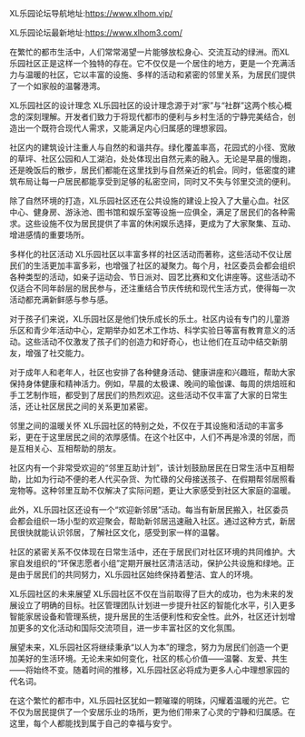 XL乐园论坛导航地址:https://www.xlhom.vip/

XL乐园论坛最新地址:https://www.xlhom3.com/

在繁忙的都市生活中，人们常常渴望一片能够放松身心、交流互动的绿洲。而XL乐园社区正是这样一个独特的存在。它不仅仅是一个居住的地方，更是一个充满活力与温暖的社区，它以丰富的设施、多样的活动和紧密的邻里关系，为居民们提供了一个如家般的温馨港湾。

XL乐园社区的设计理念
XL乐园社区的设计理念源于对“家”与“社群”这两个核心概念的深刻理解。开发者们致力于将现代都市的便利与乡村生活的宁静完美结合，创造出一个既符合现代人需求，又能满足内心归属感的理想家园。

社区内的建筑设计注重人与自然的和谐共存。绿化覆盖率高，花园式的小径、宽敞的草坪、社区公园和人工湖泊，处处体现出自然元素的融入。无论是早晨的慢跑，还是晚饭后的散步，居民们都能在这里找到与自然亲近的机会。同时，低密度的建筑布局让每一户居民都能享受到足够的私密空间，同时又不失与邻里交流的便利。

除了自然环境的打造，XL乐园社区还在公共设施的建设上投入了大量心血。社区中心、健身房、游泳池、图书馆和娱乐室等设施一应俱全，满足了居民们的各种需求。这些设施不仅为居民提供了丰富的休闲娱乐选择，更成为了大家聚集、互动、增进感情的重要场所。

多样化的社区活动
XL乐园社区以丰富多样的社区活动而著称，这些活动不仅让居民们的生活更加丰富多彩，也增强了社区的凝聚力。每个月，社区委员会都会组织各种类型的活动，如亲子运动会、节日派对、园艺比赛和文化讲座等。这些活动不仅适合不同年龄层的居民参与，还注重结合节庆传统和现代生活方式，使得每一次活动都充满新鲜感与参与感。

对于孩子们来说，XL乐园社区是他们快乐成长的乐土。社区内设有专门的儿童游乐区和青少年活动中心，定期举办如艺术工作坊、科学实验日等富有教育意义的活动。这些活动不仅激发了孩子们的创造力和好奇心，也让他们在互动中结交新朋友，增强了社交能力。

对于成年人和老年人，社区也安排了各种健身活动、健康讲座和兴趣班，帮助大家保持身体健康和精神活力。例如，早晨的太极课、晚间的瑜伽课、每周的烘焙班和手工艺制作班，都受到了居民们的热烈欢迎。这些活动不仅丰富了大家的日常生活，还让社区居民之间的关系更加紧密。

邻里之间的温暖关怀
XL乐园社区的特别之处，不仅在于其设施和活动的丰富多彩，更在于这里居民之间的浓厚感情。在这个社区中，人们不再是冷漠的邻居，而是互相关心、互相帮助的朋友。

社区内有一个非常受欢迎的“邻里互助计划”，该计划鼓励居民在日常生活中互相帮助，比如为行动不便的老人代买杂货、为忙碌的父母接送孩子、在假期帮邻居照看宠物等。这种邻里互助不仅解决了实际问题，更让大家感受到社区大家庭的温暖。

此外，XL乐园社区还设有一个“欢迎新邻居”活动。每当有新居民搬入，社区委员会都会组织一场小型的欢迎聚会，帮助新邻居迅速融入社区。通过这种方式，新居民很快就能认识邻居，了解社区文化，感受到家一样的温馨。

社区的紧密关系不仅体现在日常生活中，还在于居民们对社区环境的共同维护。大家自发组织的“环保志愿者小组”定期开展社区清洁活动，保护公共设施和绿地。正是由于居民们的共同努力，XL乐园社区始终保持着整洁、宜人的环境。

XL乐园社区的未来展望
XL乐园社区不仅在当前取得了巨大的成功，也为未来的发展设立了明确的目标。社区管理团队计划进一步提升社区的智能化水平，引入更多智能家居设备和管理系统，提升居民的生活便利性和安全性。此外，社区还计划增加更多的文化活动和国际交流项目，进一步丰富社区的文化氛围。

展望未来，XL乐园社区将继续秉承“以人为本”的理念，努力为居民们创造一个更加美好的生活环境。无论未来如何变化，社区的核心价值——温馨、友爱、共生——将始终不变。随着时间的推移，XL乐园社区必将成为更多人心中理想家园的代名词。

在这个繁忙的都市中，XL乐园社区犹如一颗璀璨的明珠，闪耀着温暖的光芒。它不仅为居民提供了一个安居乐业的场所，更为他们带来了心灵的宁静和归属感。在这里，每个人都能找到属于自己的幸福与安宁。
